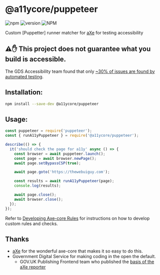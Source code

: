 # @a11ycore/puppeteer
![npm](https://img.shields.io/npm/dt/@a11ycore/puppeteer)
![version](https://img.shields.io/npm/v/@a11ycore/puppeteer)
![NPM](https://img.shields.io/npm/l/@a11ycore/puppeteer)

<!-- [![npm version](https://img.shields.io/npm/v/jest-axe.svg)](http://npm.im/jest-axe)
![node](https://img.shields.io/node/v/jest-axe)
[![Build Status](https://travis-ci.org/nickcolley/jest-axe.svg?branch=main)](https://travis-ci.org/nickcolley/jest-axe)
[![JavaScript Style Guide](https://img.shields.io/badge/code_style-standard-brightgreen.svg)](https://standardjs.com) -->

Custom [Puppetter] runner matcher for [aXe](https://github.com/dequelabs/axe-core) for testing accessibility

## ⚠️✋ This project does not guarantee what you build is accessible.
The GDS Accessibility team found that only [~30% of issues are found by automated testing](https://accessibility.blog.gov.uk/2017/02/24/what-we-found-when-we-tested-tools-on-the-worlds-least-accessible-webpage).

## Installation:
```bash
npm install --save-dev @a11ycore/puppeteer
```

## Usage:

```javascript
const puppeteer = require('puppeteer');
const { runA11yPuppeteer } = require('@a11ycore/puppeteer');

describe(() => {
  it('should check the page for a11y' async () => {
    const browser = await puppeteer.launch();
    const page = await browser.newPage();
    await page.setBypassCSP(true);

    await page.goto('https://thewebuiguy.com');

    const results = await runA11yPuppeteer(page);
    console.log(results);

    await page.close();
    await browser.close();
  });
}); 
```

Refer to [Developing Axe-core Rules](https://github.com/dequelabs/axe-core/blob/master/doc/rule-development.md) for instructions on how to develop custom rules and checks.

## Thanks
- [aXe](https://www.deque.com/axe/) for the wonderful axe-core that makes it so easy to do this.
- Government Digital Service for making coding in the open the default.
  - GOV.UK Publishing Frontend team who published the [basis of the aXe reporter](https://github.com/alphagov/govuk_publishing_components/blob/581c22c9d35d85d5d985571d007f6397a4399f4c/spec/javascripts/govuk_publishing_components/AccessibilityTestSpec.js)